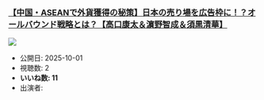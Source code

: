 ### [【中国・ASEANで外貨獲得の秘策】日本の売り場を広告枠に！？オールバウンド戦略とは？【高口康太＆濵野智成＆須黒清華】](https://www.youtube.com/watch?v=LKEZiiRHq6E)
[![](https://img.youtube.com/vi/LKEZiiRHq6E/sddefault.jpg)](https://www.youtube.com/watch?v=LKEZiiRHq6E)
-   公開日: 2025-10-01
-   視聴数: 2
-   **いいね数: 11**
-   出演者: 
